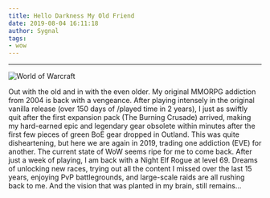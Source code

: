 ```yaml
---
title: Hello Darkness My Old Friend
date: 2019-08-04 16:11:18
author: Sygnal
tags:
- wow
---
```


***

![World of Warcraft](/images/wow.png)

Out with the old and in with the even older.  My original MMORPG addiction from 2004 is back with a vengeance.  After playing intensely in the original vanilla release (over 150 days of /played time in 2 years), I just as swiftly quit after the first expansion pack (The Burning Crusade) arrived, making my hard-earned epic and legendary gear obsolete within minutes after the first few pieces of green BoE gear dropped in Outland.  This was quite disheartening, but here we are again in 2019, trading one addiction (EVE) for another.  The current state of WoW seems ripe for me to come back.  After just a week of playing, I am back with a Night Elf Rogue at level 69.  Dreams of unlocking new races, trying out all the content I missed over the last 15 years, enjoying PvP battlegrounds, and large-scale raids are all rushing back to me.  And the vision that was planted in my brain, still remains...
